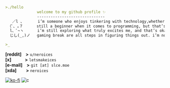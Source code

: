 ```md
>./hello
              welcome to my github profile ✨
              ------------------------------
   ／l 、      i’m someone who enjoys tinkering with technology,whether it’s messing around with code or whatever else catches my interest.
 （ﾟ､ ｡７      still a beginner when it comes to programming, but that’s just part of the grind, but i see it as a journey rather than a race.
  l、ﾞ~ヽ      i’m still exploring what truly excites me, and that’s okay. every coding session, every small project, and even the occasional
  じし(_,)ノ   gaming break are all steps in figuring things out. i’m not in a rush. i’m here to learn, grow, and enjoy the process.

>_
```

**[reddit]&nbsp;&nbsp;&nbsp;&nbsp;>** `u/neroices`\
**[x]&nbsp;&nbsp;&nbsp;&nbsp;&nbsp;&nbsp;&nbsp;&nbsp;&nbsp;&nbsp;&nbsp;&nbsp;&nbsp;>** `letsmakeices`\
**[e-mail]&nbsp;&nbsp;&nbsp;&nbsp;>** `git [at] slce.moe`\
**[xda]&nbsp;&nbsp;&nbsp;&nbsp;&nbsp;&nbsp;&nbsp;&nbsp;&nbsp;>** `neroices`

[![ko-fi](https://ko-fi.com/img/githubbutton_sm.svg)](https://ko-fi.com/neroices)
![c](https://komarev.com/ghpvc/?username=neroices&style=pixel)
